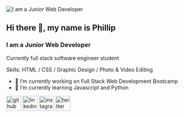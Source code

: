 ![I am a Junior Web Developer](https://pbs.twimg.com/profile_banners/1369808238745620492/1615428003/1500x500)

## Hi there 👋,  my name is Phillip 
### I am a Junior Web Developer

Currently full stack software engineer student

Skills:  HTML / CSS / Graphic Design / Photo & Video Editing

- 🔭 I’m currently working on Full Stack Web Development Bootcamp 
- 🌱 I’m currently learning Javascript and Python 


[<img src='https://cdn.jsdelivr.net/npm/simple-icons@3.0.1/icons/github.svg' alt='github' height='40'>](https://github.com/https://twitter.com/Phillip_codes)  [<img src='https://cdn.jsdelivr.net/npm/simple-icons@3.0.1/icons/linkedin.svg' alt='linkedin' height='40'>](https://www.linkedin.com/in/https://www.linkedin.com/in/phillip-hamilton-brown-33a37821a//)  [<img src='https://cdn.jsdelivr.net/npm/simple-icons@3.0.1/icons/instagram.svg' alt='instagram' height='40'>](https://www.instagram.com/https://www.instagram.com/phillipwritescode//)  [<img src='https://cdn.jsdelivr.net/npm/simple-icons@3.0.1/icons/twitter.svg' alt='twitter' height='40'>](https://twitter.com/https://twitter.com/Phillip_codes)  

